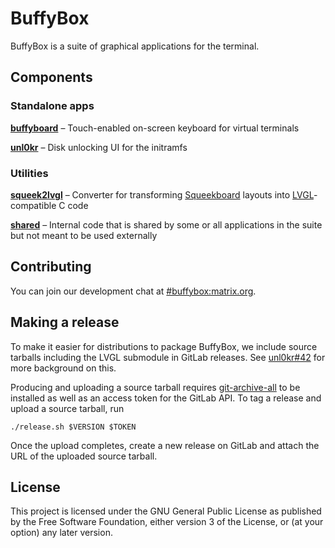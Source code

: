 # BuffyBox

BuffyBox is a suite of graphical applications for the terminal.

## Components

### Standalone apps

**[buffyboard]** – Touch-enabled on-screen keyboard for virtual terminals

**[unl0kr]** – Disk unlocking UI for the initramfs

### Utilities

**[squeek2lvgl]** – Converter for transforming [Squeekboard] layouts into [LVGL]-compatible C code

**[shared]** – Internal code that is shared by some or all applications in the suite but not meant to be used externally 

## Contributing

You can join our development chat at [#buffybox:matrix.org].

## Making a release

To make it easier for distributions to package BuffyBox, we include source tarballs including the LVGL submodule in GitLab releases. See [unl0kr#42] for more background on this.

Producing and uploading a source tarball requires [git-archive-all] to be installed as well as an access token for the GitLab API. To tag a release and upload a source tarball, run

```
./release.sh $VERSION $TOKEN
```

Once the upload completes, create a new release on GitLab and attach the URL of the uploaded source tarball.

## License

This project is licensed under the GNU General Public License as published by the Free Software Foundation, either version 3 of the License, or (at your option) any later version.

[#buffybox:matrix.org]: https://matrix.to/#/#buffybox:matrix.org
[buffyboard]: ./buffyboard
[git-archive-all]: https://github.com/Kentzo/git-archive-all
[LVGL]: https://github.com/lvgl/lvgl
[shared]: ./shared
[squeek2lvgl]: ./squeek2lvgl
[Squeekboard]: https://gitlab.gnome.org/World/Phosh/squeekboard
[unl0kr]: ./unl0kr
[unl0kr#42]: https://gitlab.com/cherrypicker/unl0kr/-/issues/42
